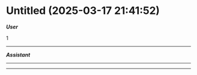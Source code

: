 <!-- Generated by SpecStory -->

# Untitled (2025-03-17 21:41:52)

_**User**_

1

---

_**Assistant**_



---



---

